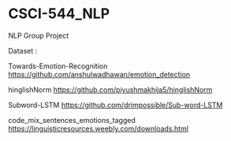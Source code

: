 # CSCI-544_NLP
NLP Group Project

Dataset :

Towards-Emotion-Recognition https://github.com/anshulwadhawan/emotion_detection

hinglishNorm https://github.com/piyushmakhija5/hinglishNorm

Subword-LSTM https://github.com/drimpossible/Sub-word-LSTM

code_mix_sentences_emotions_tagged https://linguisticresources.weebly.com/downloads.html